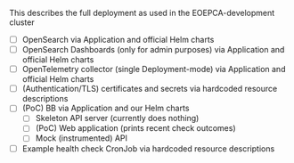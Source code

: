 This describes the full deployment as used in the EOEPCA-development cluster

- [ ] OpenSearch via Application and official Helm charts
- [ ] OpenSearch Dashboards (only for admin purposes) via Application and official Helm charts
- [ ] OpenTelemetry collector (single Deployment-mode) via Application and official Helm charts
- [ ] (Authentication/TLS) certificates and secrets via hardcoded resource descriptions
- [ ] (PoC) BB via Application and our Helm charts
  - [ ] Skeleton API server (currently does nothing) 
  - [ ] (PoC) Web application (prints recent check outcomes)
  - [ ] Mock (instrumented) API
- [ ] Example health check CronJob via hardcoded resource descriptions
